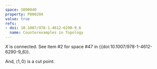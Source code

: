 ```yaml
---
space: S000040
property: P000204
value: true
refs:
- doi: 10.1007/978-1-4612-6290-9_6
  name: Counterexamples in Topology
---
```


$X$ is connected. See item #2 for space #47 in {{doi:10.1007/978-1-4612-6290-9_6}}.

And, $\langle 1,0 \rangle$ is a cut point.
